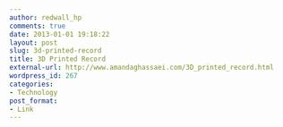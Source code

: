 ```yaml
---
author: redwall_hp
comments: true
date: 2013-01-01 19:18:22
layout: post
slug: 3d-printed-record
title: 3D Printed Record
external-url: http://www.amandaghassaei.com/3D_printed_record.html
wordpress_id: 267
categories:
- Technology
post_format:
- Link
---
```



